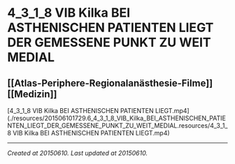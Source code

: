 # 4_3_1_8 VIB Kilka BEI ASTHENISCHEN PATIENTEN LIEGT DER GEMESSENE PUNKT ZU WEIT MEDIAL
 [[Atlas-Periphere-Regionalanästhesie-Filme]] [[Medizin]] 
---



[4\_3\_1\_8 VIB Kilka BEI ASTHENISCHEN PATIENTEN LIEGT.mp4](./resources/201506101729.6_4_3_1_8_VIB_Kilka_BEI_ASTHENISCHEN_PATIENTEN_LIEGT_DER_GEMESSENE_PUNKT_ZU_WEIT_MEDIAL.resources/4_3_1_8 VIB Kilka BEI ASTHENISCHEN PATIENTEN LIEGT.mp4)

---

_Created at 20150610._
_Last updated at 20150610._



